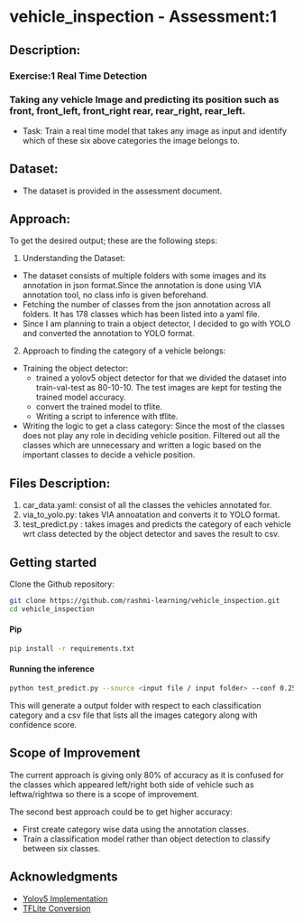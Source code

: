 


# vehicle_inspection - Assessment:1

## Description:  
### Exercise:1 Real Time Detection
### Taking any vehicle Image and predicting its position such as front, front_left, front_right rear, rear_right, rear_left.
- Task:  Train a real time model that takes any image as input and identify which of these six above categories the image belongs to.

## Dataset:
- The dataset is provided in the assessment document.

## Approach: 
To get the desired output; these are the following steps:

1. Understanding the Dataset:
- The dataset consists of multiple folders with some images and its annotation in json format.Since the annotation is done using VIA annotation tool, no class info is given beforehand.
- Fetching the number of classes from the json annotation across all folders. It has 178 classes which has been listed into a yaml file.
- Since I am planning to train a object detector, I decided to go with YOLO and converted the annotation to YOLO format.

2. Approach to finding the category of a vehicle belongs:
- Training the object detector: 
  - trained a yolov5 object detector for that we divided the dataset into train-val-test as 80-10-10. The test images are kept for testing the trained model accuracy.
  - convert the trained model to tflite.
  - Writing a script to inference with tflite.
- Writing the logic to get a class category: Since the most of the classes does not play any role in deciding vehicle position. Filtered out all the classes which are unnecessary and written a logic based on the important classes to decide a vehicle position.

## Files Description:

1. car_data.yaml:  consist of all the classes the vehicles annotated for.
2. via_to_yolo.py: takes VIA annoatation and converts it to YOLO format.
3. test_predict.py : takes images and predicts the category of each vehicle wrt class detected by the object detector and saves the result to csv.


## Getting started
Clone the Github repository:

```bash
git clone https://github.com/rashmi-learning/vehicle_inspection.git
cd vehicle_inspection
```
#### Pip
```bash
pip install -r requirements.txt

```
#### Running the inference
```bash
python test_predict.py --source <input file / input folder> --conf 0.25 --model best_car_part-fp16.tflite
```
This will generate a output folder with respect to each classification category and a csv file that lists all the images category along with confidence score.


## Scope of Improvement
The current approach is giving only 80% of accuracy as it is confused for the classes which appeared left/right both side of vehicle such as leftwa/rightwa so there is a scope of improvement. 

The second best approach could be to get higher accuracy:
- First create category wise data using the annotation classes.
- Train a classification model rather than object detection to classify between six classes.



## Acknowledgments
* [Yolov5 Implementation](https://github.com/ultralytics/yolov5.git)
* [TFLite Conversion](https://www.tensorflow.org/lite/models/convert)

